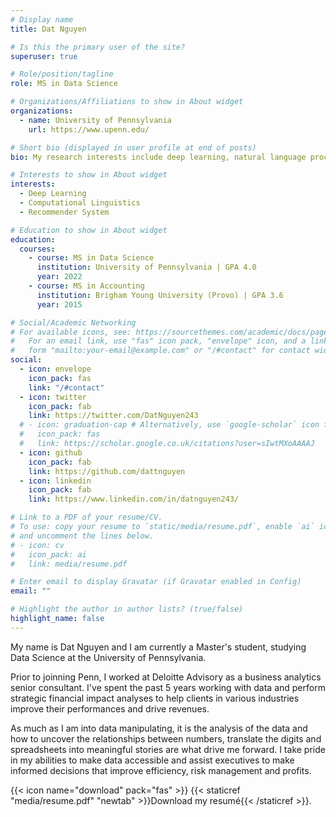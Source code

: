 ```yaml
---
# Display name
title: Dat Nguyen

# Is this the primary user of the site?
superuser: true

# Role/position/tagline
role: MS in Data Science

# Organizations/Affiliations to show in About widget
organizations:
  - name: University of Pennsylvania
    url: https://www.upenn.edu/

# Short bio (displayed in user profile at end of posts)
bio: My research interests include deep learning, natural language processing, and recommender system.

# Interests to show in About widget
interests:
  - Deep Learning
  - Computational Linguistics
  - Recommender System

# Education to show in About widget
education:
  courses:
    - course: MS in Data Science
      institution: University of Pennsylvania | GPA 4.0
      year: 2022
    - course: MS in Accounting
      institution: Brigham Young University (Provo) | GPA 3.6
      year: 2015

# Social/Academic Networking
# For available icons, see: https://sourcethemes.com/academic/docs/page-builder/#icons
#   For an email link, use "fas" icon pack, "envelope" icon, and a link in the
#   form "mailto:your-email@example.com" or "/#contact" for contact widget.
social:
  - icon: envelope
    icon_pack: fas
    link: "/#contact"
  - icon: twitter
    icon_pack: fab
    link: https://twitter.com/DatNguyen243
  # - icon: graduation-cap # Alternatively, use `google-scholar` icon from `ai` icon pack
  #   icon_pack: fas
  #   link: https://scholar.google.co.uk/citations?user=sIwtMXoAAAAJ
  - icon: github
    icon_pack: fab
    link: https://github.com/dattnguyen
  - icon: linkedin
    icon_pack: fab
    link: https://www.linkedin.com/in/datnguyen243/

# Link to a PDF of your resume/CV.
# To use: copy your resume to `static/media/resume.pdf`, enable `ai` icons in `params.toml`,
# and uncomment the lines below.
# - icon: cv
#   icon_pack: ai
#   link: media/resume.pdf

# Enter email to display Gravatar (if Gravatar enabled in Config)
email: ""

# Highlight the author in author lists? (true/false)
highlight_name: false
---
```


My name is Dat Nguyen and I am currently a Master's student, studying Data Science at the University of Pennsylvania.

Prior to joinning Penn, I worked at Deloitte Advisory as a business analytics senior consultant. I've spent the past 5 years working with data and perform strategic financial impact analyses to help clients in various industries improve their performances and drive revenues.

As much as I am into data manipulating, it is the analysis of the data and how to uncover the relationships between numbers, translate the digits and spreadsheets into meaningful stories are what drive me forward. I take pride in my abilities to make data accessible and assist executives to make informed decisions that improve efficiency, risk management and profits.

{{< icon name="download" pack="fas" >}} {{< staticref "media/resume.pdf" "newtab" >}}Download my resumé{{< /staticref >}}.
